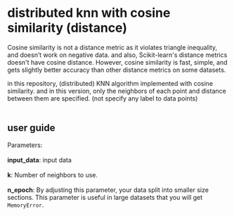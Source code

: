 # distributed knn with cosine similarity (distance)
Cosine similarity is not a distance metric as it violates triangle inequality, and doesn’t work on negative data. and also, Scikit-learn's distance metrics doesn't have cosine distance. However, cosine similarity is fast, simple, and gets slightly better accuracy than other distance metrics on some datasets.

in this repository, (distributed) KNN algorithm implemented with cosine similarity.
and in this version, only the neighbors of each point and distance between them are specified. (not specify any label to data points)
</br></br>
## user guide
Parameters:	</br></br>
**input_data**:
input data</br></br>
**k**:
Number of neighbors to use.</br></br>
**n_epoch**:
By adjusting this parameter, your data split into smaller size sections. This parameter is useful in large datasets that you will get `MemoryError`.
